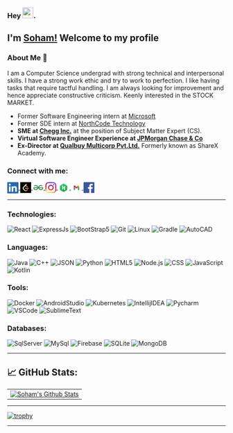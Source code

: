 ### Hey <img src="https://github.com/TheDudeThatCode/TheDudeThatCode/blob/master/Assets/Hi.gif" height="25px" width="25px">.
## I'm  [Soham!](https://www.linkedin.com/in/soham-samanta-5732b41b5/) Welcome to my profile

### About Me 🚀
I am a Computer Science undergrad with strong technical and interpersonal skills. I have a strong work ethic and try to work to perfection. I like having tasks that require tactful handling. I am always looking for improvement and hence appreciate constructive criticism. Keenly interested in the STOCK MARKET.
 
- Former Software Engineering intern at [Microsoft](https://www.microsoft.com/en-in)
- Former SDE intern at [NorthCode Technology](https://www.northcodetech.com/)
- <b>SME at [Chegg Inc.](https://www.linkedin.com/in/soham-samanta2000/)</b> at the position of Subject Matter Expert (CS).
- <b>Virtual Software Engineer Experience at [JPMorgan Chase & Co](https://drive.google.com/file/d/1x-yAttCPPa_ltuvtsW4Mv83GZb7Gg52c/view?usp=sharing)</b> 
- <b>Ex-Director at [Qualbuy Multicorp Pvt.Ltd.](https://www.sharexindustries.com/)</b> Formerly known as ShareX Academy.


<!-- A CSE student at [KIIT University](https://kiit.ac.in/). 
<br>
Love to solve complex things in simple ways. -->

### Connect with me:
<a href="https://www.linkedin.com/in/soham-samanta2000/">
  <img align="center" width="26px" alt="Soham's LinkedIN" width="25px" src="Assets/linkedin.png" />
</a>
<a href="https://leetcode.com/sohamleet/">
  <img align="center" alt="Soham's LeetCode" width="25px" src="Assets/LeetCode.png" />
</a>
<a href="https://auth.geeksforgeeks.org/user/sohamsamanta2/">
  <img align="center" alt="Soham's gfg" width="25px" src="Assets/gfg.png" />
</a>
<a href="https://www.instagram.com/sohamsamanta2/">
  <img align="center" alt="Soham's Instagram" width="25px" src="Assets/instagram.png" />
</a>
<a href="https://www.hackerrank.com/sohamsamanta2?hr_r=1">
  <img align="center" width="26px" alt="Soham's Hackerrank" width="25px" src="Assets/hackerrank.png" />
</a>
<a href="mailto:sohamsamanta2@gmail.com?subject=Hey%20Soham,%20From%20Github">
  <img align="center" alt="Soham's Gmail" width="25px" src="Assets/gmail.png" />
</a>
<a href="https://www.facebook.com/soham.samnata">
  <img align="center" alt="Soham's Facebook" width="25px" src="Assets/facebook.png" />
</a>
<br>

<hr>


### Technologies:

![React](https://img.shields.io/badge/-React-000?&logo=React)
![ExpressJs](https://img.shields.io/badge/-ExpressJs-000?&logo=express&logoColor=orange)
![BootStrap5](https://img.shields.io/badge/-BootStrap5-000?&logo=bootstrap&logoColor=violet)
![Git](https://img.shields.io/badge/-Git-000?&logo=git&logoColor=F05032)
![Linux](https://img.shields.io/badge/-Linux-000?&logo=Linux&logoColor=FCC624)
![Gradle](https://img.shields.io/badge/-Gradle-000?&logo=gradle&logoColor=brightgreen)
![AutoCAD](https://img.shields.io/badge/-AutoCAD-000?&logo=autodesk&logoColor=FC444F)

### Languages:

![Java](https://img.shields.io/badge/-Java-000?&logo=Java&logoColor=red)
![C++](https://img.shields.io/badge/-C++-000?&logo=c&logoColor=68217A)
![JSON](https://img.shields.io/badge/-JSON-000?&logo=json&logoColor=yellow)
![Python](https://img.shields.io/badge/-python-000?&logo=python&logoColor=B62829)
![HTML5](https://img.shields.io/badge/-HTML5-000?&logo=html5&logoColor=E34F26)
![Node.js](https://img.shields.io/badge/-Node-000?&logo=node.js)
![CSS](https://img.shields.io/badge/-CSS-000?&logo=css3&logoColor=1572B6)
![JavaScript](https://img.shields.io/badge/-JavaScript-000?&logo=JavaScript&logoColor=ddc508)
![Kotlin](https://img.shields.io/badge/-Kotlin-000?&logo=Kotlin&logoColor=B62829)

### Tools:

![Docker](https://img.shields.io/badge/-Docker-000?&logo=docker&logoColor=blue)
![AndroidStudio](https://img.shields.io/badge/-AndroidStudio-000?&logo=androidstudio&logoColor=47A248)
![Kubernetes](https://img.shields.io/badge/-Kubernetes-000?&logo=kubernetes&logoColor=blue)
![IntellijIDEA](https://img.shields.io/badge/-Intellij%20IDEA-000?&logo=Webstorm&logoColor=FC444F)
![Pycharm](https://img.shields.io/badge/-PyCharm-000?&logo=pycharm&logoColor=yellowgreen)
![VSCode](https://img.shields.io/badge/-VSCode-000?&logo=Visual%20Studio%20Code&logoColor=007ACC)
![SublimeText](https://img.shields.io/badge/-SublimeText3-000?&logo=sublimetext&logoColor=1575F9)


### Databases:

![SqlServer](https://img.shields.io/badge/-SqlServer-000?&logo=Microsoft%20SQL%20Server&logoColor=CC2927)
![MySql](https://img.shields.io/badge/-MySql-000?&logo=MySQL&logoColor=lightblue)
![Firebase](https://img.shields.io/badge/-firebase-000?&logo=firebase&logoColor=yellow)
![SQLite](https://img.shields.io/badge/-SQLite-000?&logo=sqlite&logoColor=003B57)
![MongoDB](https://img.shields.io/badge/-MongoDB-000?&logo=mongodb&logoColor=47A248)

<hr>

## &#x1f4c8; GitHub Stats:
<table>
  <tr>
    <td>
      <a href="https://github.com/soham-samanta"> 
        <img alt="Soham's Github Stats" src="https://github-readme-stats.vercel.app/api?username=soham-samanta&theme=chartreuse-dark&show_icons=true&count_private=true" />

  </tr>
</table>
<hr>
 
 


[![trophy](https://github-profile-trophy.vercel.app/?username=soham-samanta&theme=onedark&column=8)](https://github.com/ryo-ma/github-profile-trophy)
<!-- <hr>

<h2>Starring my repos will be appreciated as your ❤️ for me. </h2> -->


---
